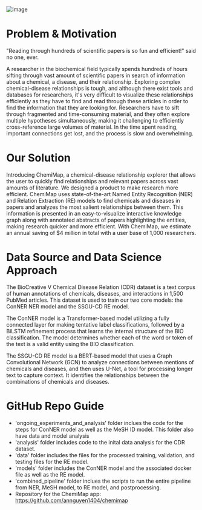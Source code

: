 ![image](https://github.com/user-attachments/assets/f458f925-8ed5-4991-8dd1-8c373f114405)

# Problem & Motivation
"Reading through hundreds of scientific papers is so fun and efficient!" said no one, ever. 

A researcher in the biochemical field typically spends hundreds of hours sifting through vast amount of scientific papers in search of information about a chemical, a disease, and their relationship. Exploring complex chemical-disease relationships is tough, and although there exist tools and databases for researchers, it's very difficult to visualize these relationships efficiently as they have to find and read through these articles in order to find the information that they are looking for. Researchers have to sift through fragmented and time-consuming material, and they often explore multiple hypotheses simultaneously, making it challenging to efficiently cross-reference large volumes of material. In the time spent reading, important connections get lost, and the process is slow and overwhelming. 

# Our Solution
Introducing ChemiMap, a chemical-disease relationship explorer that allows the user to quickly find relationships and relevant papers across vast amounts of literature. We designed a product to make research more efficient. ChemiMap uses state-of-the-art Named Entity Recognition (NER) and Relation Extraction (RE) models to find chemicals and diseases in papers and analyzes the most salient relationships between them. This information is presented in an easy-to-visualize interactive knowledge graph along with annotated abstracts of papers highlighting the entities, making research quicker and more efficient. With ChemiMap, we estimate an annual saving of $4 million in total with a user base of 1,000 researchers. 

# Data Source and Data Science Approach
The BioCreative V Chemical Disease Relation (CDR) dataset is a text corpus of human annotations of chemicals, diseases, and interactions in 1,500 PubMed articles. This dataset is used to train our two core models: the ConNER NER model and the SSGU-CD RE model. 

The ConNER model is a Transformer-based model utilizing a fully connected layer for making tentative label classifications, followed by a BiLSTM refinement process that learns the internal structure of the BIO classification. The model determines whether each of the word or token of the text is a valid entity using the BIO classification.

The SSGU-CD RE model is a BERT-based model that uses a Graph Convolutional Network (GCN) to analyze connections between mentions of chemicals and diseases, and then uses U-Net, a tool for processing longer text to capture context. It identifies the relationships between the combinations of chemicals and diseases. 

# GitHub Repo Guide 

- 'ongoing_experiments_and_analysis' folder inclues the code for the steps for ConNER model as well as the MeSH ID model. This folder also have data and model analysis 
- 'analysis' folder includes code to the inital data analysis for the CDR dataset.
- 'data' folder includes the files for the processed training, validation, and testing files for the RE model.
- 'models' folder includes the ConNER model and the associated docker file as well as the RE model.
- 'combined_pipeline' folder inclues the scripts to run the entire pipeline from NER, MeSH model, to RE model, and postprocessing.
- Repository for the ChemiMap app: https://github.com/annguyen1404/chemimap 
